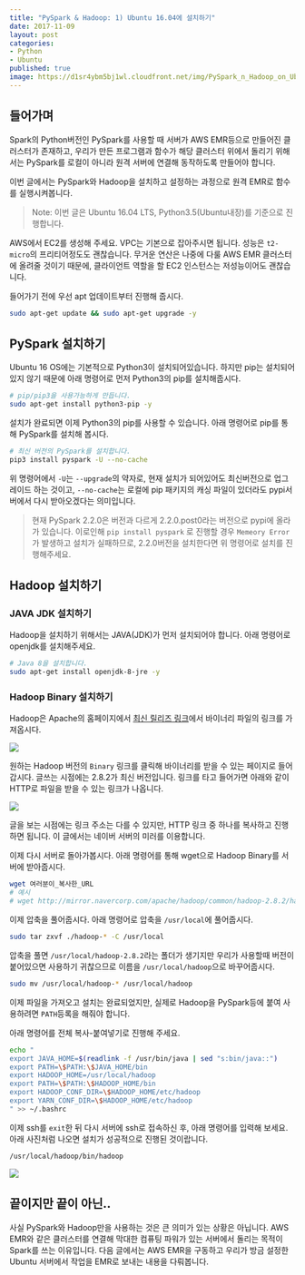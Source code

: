 ```yaml
---
title: "PySpark & Hadoop: 1) Ubuntu 16.04에 설치하기"
date: 2017-11-09
layout: post
categories:
- Python
- Ubuntu
published: true
image: https://d1sr4ybm5bj1wl.cloudfront.net/img/PySpark_n_Hadoop_on_Ubuntu_16.jpg
---
```


## 들어가며

Spark의 Python버전인 PySpark를 사용할 때 서버가 AWS EMR등으로 만들어진 클러스터가 존재하고, 우리가 만든 프로그램과 함수가 해당 클러스터 위에서 돌리기 위해서는 PySpark를 로컬이 아니라 원격 서버에 연결해 동작하도록 만들어야 합니다. 

이번 글에서는 PySpark와 Hadoop을 설치하고 설정하는 과정으로 원격 EMR로 함수를 실행시켜봅니다.

> Note: 이번 글은 Ubuntu 16.04 LTS, Python3.5(Ubuntu내장)를 기준으로 진행합니다.

AWS에서 EC2를 생성해 주세요. VPC는 기본으로 잡아주시면 됩니다. 성능은 `t2-micro`의 프리티어정도도 괜찮습니다. 무거운 연산은 나중에 다룰 AWS EMR 클러스터에 올려줄 것이기 때문에, 클라이언트 역할을 할 EC2 인스턴스는 저성능이어도 괜찮습니다.

들어가기 전에 우선 apt 업데이트부터 진행해 줍시다.

```bash
sudo apt-get update && sudo apt-get upgrade -y
```

## PySpark 설치하기

Ubuntu 16 OS에는 기본적으로 Python3이 설치되어있습니다. 하지만 pip는 설치되어있지 않기 때문에 아래 명령어로 먼저 Python3의 pip를 설치해줍시다.

```bash
# pip/pip3을 사용가능하게 만듭니다.
sudo apt-get install python3-pip -y
```

설치가 완료되면 이제 Python3의 pip를 사용할 수 있습니다. 아래 명령어로 pip를 통해 PySpark를 설치해 봅시다.

```bash
# 최신 버전의 PySpark를 설치합니다.
pip3 install pyspark -U --no-cache
```

위 명령어에서 `-U`는 `--upgrade`의 약자로, 현재 설치가 되어있어도 최신버전으로 업그레이드 하는 것이고, `--no-cache`는 로컬에 pip 패키지의 캐싱 파일이 있더라도 pypi서버에서 다시 받아오겠다는 의미입니다.

> 현재 PySpark 2.2.0은 버전과 다르게 2.2.0.post0라는 버전으로 pypi에 올라가 있습니다. 이로인해 `pip install pyspark` 로 진행할 경우 `Memeory Error`가 발생하고 설치가 실패하므로, 2.2.0버전을 설치한다면 위 명령어로 설치를 진행해주세요.

## Hadoop 설치하기

### JAVA JDK 설치하기

Hadoop을 설치하기 위해서는 JAVA(JDK)가 먼저 설치되어야 합니다. 아래 명령어로 openjdk를 설치해주세요.

```bash
# Java 8을 설치합니다.
sudo apt-get install openjdk-8-jre -y
```

### Hadoop Binary 설치하기

Hadoop은 Apache의 홈페이지에서 [최신 릴리즈 링크](http://hadoop.apache.org/releases.html)에서 바이너리 파일의 링크를 가져옵시다.

![]({{site.static_url}}/img/dropbox/Screenshot%202017-11-09%2015.23.26.png)

원하는 Hadoop 버전의 `Binary` 링크를 클릭해 바이너리를 받을 수 있는 페이지로 들어갑시다. 글쓰는 시점에는 2.8.2가 최신 버전입니다. 링크를 타고 들어가면 아래와 같이 HTTP로 파일을 받을 수 있는 링크가 나옵니다.

![]({{site.static_url}}/img/dropbox/Screenshot%202017-11-09%2015.25.04.png)

글을 보는 시점에는 링크 주소는 다를 수 있지만, HTTP 링크 중 하나를 복사하고 진행하면 됩니다. 이 글에서는 네이버 서버의 미러를 이용합니다.

이제 다시 서버로 돌아가봅시다. 아래 명령어를 통해 wget으로 Hadoop Binary를 서버에 받아줍시다.

```bash
wget 여러분이_복사한_URL
# 예시
# wget http://mirror.navercorp.com/apache/hadoop/common/hadoop-2.8.2/hadoop-2.8.2.tar.gz
```

이제 압축을 풀어줍시다. 아래 명령어로 압축을 `/usr/local`에 풀어줍시다.

```bash
sudo tar zxvf ./hadoop-* -C /usr/local
```

압축을 풀면 `/usr/local/hadoop-2.8.2`라는 폴더가 생기지만 우리가 사용할때 버전이 붙어있으면 사용하기 귀찮으므로 이름을 `/usr/local/hadoop`으로 바꾸어줍시다.

```bash
sudo mv /usr/local/hadoop-* /usr/local/hadoop
```

이제 파일을 가져오고 설치는 완료되었지만, 실제로 Hadoop을 PySpark등에 붙여 사용하려면 `PATH`등록을 해줘야 합니다.

아래 명령어를 전체 복사-붙여넣기로 진행해 주세요.

```bash
echo "
export JAVA_HOME=$(readlink -f /usr/bin/java | sed "s:bin/java::")
export PATH=\$PATH:\$JAVA_HOME/bin
export HADOOP_HOME=/usr/local/hadoop
export PATH=\$PATH:\$HADOOP_HOME/bin
export HADOOP_CONF_DIR=\$HADOOP_HOME/etc/hadoop
export YARN_CONF_DIR=\$HADOOP_HOME/etc/hadoop
" >> ~/.bashrc
```

이제 ssh를 `exit`한 뒤 다시 서버에 ssh로 접속하신 후, 아래 명령어를 입력해 보세요. 아래 사진처럼 나오면 설치가 성공적으로 진행된 것이랍니다.

```bash
/usr/local/hadoop/bin/hadoop
```

![]({{site.static_url}}/img/dropbox/Screenshot%202017-11-09%2015.49.19.png)

## 끝이지만 끝이 아닌..

사실 PySpark와 Hadoop만을 사용하는 것은 큰 의미가 있는 상황은 아닙니다. AWS EMR와 같은 클러스터를 연결해 막대한 컴퓨팅 파워가 있는 서버에서 돌리는 목적이 Spark를 쓰는 이유입니다. 다음 글에서는 AWS EMR을 구동하고 우리가 방금 설정한 Ubuntu 서버에서 작업을 EMR로 보내는 내용을 다뤄봅니다.
